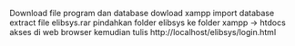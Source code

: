 Download file program dan database
dowload xampp
import database
extract file elibsys.rar
pindahkan folder elibsys ke folder xampp -> htdocs
akses di web browser kemudian tulis http://localhost/elibsys/login.html
